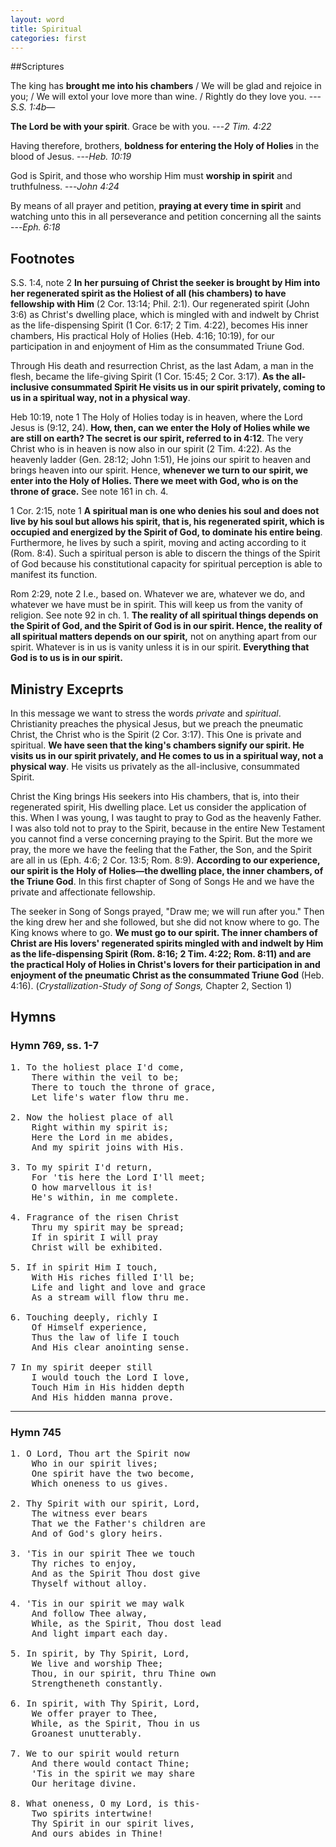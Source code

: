 ```yaml
---
layout: word
title: Spiritual
categories: first
---
```


##Scriptures

The king has **brought me into his chambers** / We will be glad and rejoice in you; / We will extol your love more than wine. / Rightly do they love you.
---_S.S. 1:4b_— 

**The Lord be with your spirit**. Grace be with you.
---_2 Tim. 4:22_

Having therefore, brothers, **boldness for entering the Holy of Holies** in the blood of Jesus.
---_Heb. 10:19_

God is Spirit, and those who worship Him must **worship in spirit** and truthfulness.
---_John 4:24_

By means of all prayer and petition, **praying at every time in spirit** and watching unto this in all perseverance and petition concerning all the saints
---_Eph. 6:18_

## Footnotes

S.S. 1:4, note 2 **In her pursuing of Christ the seeker is brought by Him into her regenerated spirit as the Holiest of all (his chambers) to have fellowship with Him** (2 Cor. 13:14; Phil. 2:1). Our regenerated spirit (John 3:6) as Christ's dwelling place, which is mingled with and indwelt by Christ as the life-dispensing Spirit (1 Cor. 6:17; 2 Tim. 4:22), becomes His inner chambers, His practical Holy of Holies (Heb. 4:16; 10:19), for our participation in and enjoyment of Him as the consummated Triune God.

Through His death and resurrection Christ, as the last Adam, a man in the flesh, became the life-giving Spirit (1 Cor. 15:45; 2 Cor. 3:17). **As the all-inclusive consummated Spirit He visits us in our spirit privately, coming to us in a spiritual way, not in a physical way**.

Heb 10:19, note 1 The Holy of Holies today is in heaven, where the Lord Jesus is (9:12, 24). **How, then, can we enter the Holy of Holies while we are still on earth? The secret is our spirit, referred to in 4:12**. The very Christ who is in heaven is now also in our spirit (2 Tim. 4:22). As the heavenly ladder (Gen. 28:12; John 1:51), He joins our spirit to heaven and brings heaven into our spirit. Hence, **whenever we turn to our spirit, we enter into the Holy of Holies. There we meet with God, who is on the throne of grace.** See note 161 in ch. 4.

1 Cor. 2:15, note 1 **A spiritual man is one who denies his soul and does not live by his soul but allows his spirit, that is, his regenerated spirit, which is occupied and energized by the Spirit of God, to dominate his entire being**. Furthermore, he lives by such a spirit, moving and acting according to it (Rom. 8:4). Such a spiritual person is able to discern the things of the Spirit of God because his constitutional capacity for spiritual perception is able to manifest its function.

Rom 2:29, note 2 I.e., based on. Whatever we are, whatever we do, and whatever we have must be in spirit. This will keep us from the vanity of religion. See note 92 in ch. 1. **The reality of all spiritual things depends on the Spirit of God, and the Spirit of God is in our spirit. Hence, the reality of all spiritual matters depends on our spirit,** not on anything apart from our spirit. Whatever is in us is vanity unless it is in our spirit. **Everything that God is to us is in our spirit.**

## Ministry Exceprts

In this message we want to stress the words _private_ and _spiritual_. Christianity preaches the physical Jesus, but we preach the pneumatic Christ, the Christ who is the Spirit (2 Cor. 3:17). This One is private and spiritual. **We have seen that the king's chambers signify our spirit. He visits us in our spirit privately, and He comes to us in a spiritual way, not a physical way**. He visits us privately as the all-inclusive, consummated Spirit.

Christ the King brings His seekers into His chambers, that is, into their regenerated spirit, His dwelling place. Let us consider the application of this. When I was young, I was taught to pray to God as the heavenly Father. I was also told not to pray to the Spirit, because in the entire New Testament you cannot find a verse concerning praying to the Spirit. But the more we pray, the more we have the feeling that the Father, the Son, and the Spirit are all in us (Eph. 4:6; 2 Cor. 13:5; Rom. 8:9). **According to our experience, our spirit is the Holy of Holies—the dwelling place, the inner chambers, of the Triune God**. In this first chapter of Song of Songs He and we have the private and affectionate fellowship.

The seeker in Song of Songs prayed, "Draw me; we will run after you." Then the king drew her and she followed, but she did not know where to go. The King knows where to go. **We must go to our spirit. The inner chambers of Christ are His lovers' regenerated spirits mingled with and indwelt by Him as the life-dispensing Spirit (Rom. 8:16; 2 Tim. 4:22; Rom. 8:11) and are the practical Holy of Holies in Christ's lovers for their participation in and enjoyment of the pneumatic Christ as the consummated Triune God** (Heb. 4:16). (_Crystallization-Study of Song of Songs,_ Chapter 2, Section 1)

## Hymns

### Hymn 769, ss. 1-7

<pre>
1. To the holiest place I'd come,
    There within the veil to be;
    There to touch the throne of grace,
    Let life's water flow thru me.

2. Now the holiest place of all
    Right within my spirit is;
    Here the Lord in me abides,
    And my spirit joins with His.

3. To my spirit I'd return,
    For 'tis here the Lord I'll meet;
    O how marvellous it is!
    He's within, in me complete.

4. Fragrance of the risen Christ
    Thru my spirit may be spread;
    If in spirit I will pray
    Christ will be exhibited.

5. If in spirit Him I touch,
    With His riches filled I'll be;
    Life and light and love and grace
    As a stream will flow thru me.

6. Touching deeply, richly I
    Of Himself experience,
    Thus the law of life I touch
    And His clear anointing sense.

7 In my spirit deeper still
    I would touch the Lord I love,
    Touch Him in His hidden depth
    And His hidden manna prove.
</pre>

---

### Hymn 745
<pre>
1. O Lord, Thou art the Spirit now
    Who in our spirit lives;
    One spirit have the two become,
    Which oneness to us gives.

2. Thy Spirit with our spirit, Lord,
    The witness ever bears
    That we the Father's children are
    And of God's glory heirs.

3. 'Tis in our spirit Thee we touch
    Thy riches to enjoy,
    And as the Spirit Thou dost give
    Thyself without alloy.

4. 'Tis in our spirit we may walk
    And follow Thee alway,
    While, as the Spirit, Thou dost lead
    And light impart each day.

5. In spirit, by Thy Spirit, Lord,
    We live and worship Thee;
    Thou, in our spirit, thru Thine own
    Strengtheneth constantly.

6. In spirit, with Thy Spirit, Lord,
    We offer prayer to Thee,
    While, as the Spirit, Thou in us
    Groanest unutterably.

7. We to our spirit would return
    And there would contact Thine;
    'Tis in the spirit we may share
    Our heritage divine.

8. What oneness, O my Lord, is this-
    Two spirits intertwine!
    Thy Spirit in our spirit lives,
    And ours abides in Thine!
</pre>
